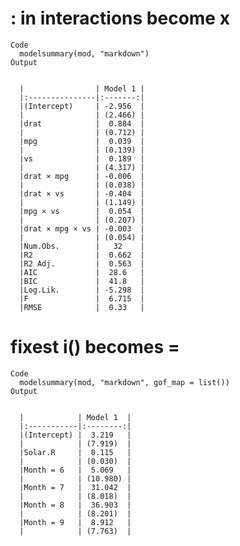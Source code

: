 # : in interactions become x

    Code
      modelsummary(mod, "markdown")
    Output
      
      
      |                | Model 1 |
      |:---------------|:-------:|
      |(Intercept)     | -2.956  |
      |                | (2.466) |
      |drat            |  0.884  |
      |                | (0.712) |
      |mpg             |  0.039  |
      |                | (0.139) |
      |vs              |  0.189  |
      |                | (4.317) |
      |drat × mpg      | -0.006  |
      |                | (0.038) |
      |drat × vs       | -0.404  |
      |                | (1.149) |
      |mpg × vs        |  0.054  |
      |                | (0.207) |
      |drat × mpg × vs | -0.003  |
      |                | (0.054) |
      |Num.Obs.        |   32    |
      |R2              |  0.662  |
      |R2 Adj.         |  0.563  |
      |AIC             |  28.6   |
      |BIC             |  41.8   |
      |Log.Lik.        | -5.298  |
      |F               |  6.715  |
      |RMSE            |  0.33   |

# fixest i() becomes =

    Code
      modelsummary(mod, "markdown", gof_map = list())
    Output
      
      
      |            | Model 1  |
      |:-----------|:--------:|
      |(Intercept) |  3.219   |
      |            | (7.919)  |
      |Solar.R     |  0.115   |
      |            | (0.030)  |
      |Month = 6   |  5.069   |
      |            | (10.980) |
      |Month = 7   |  31.042  |
      |            | (8.018)  |
      |Month = 8   |  36.903  |
      |            | (8.201)  |
      |Month = 9   |  8.912   |
      |            | (7.763)  |


